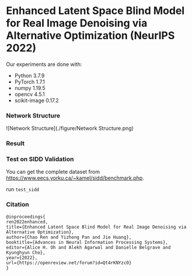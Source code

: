# Enhanced Latent Space Blind Model for Real Image Denoising via Alternative Optimization (NeurIPS 2022)

Our experiments are done with:

- Python 3.7.9
- PyTorch 1.7.1
- numpy 1.19.5
- opencv 4.5.1
- scikit-image 0.17.2


### Network Structure
![Network Structure](./figure/Network Structure.png)

### Result



### Test on SIDD Validation
You can get the complete dataset from https://www.eecs.yorku.ca/~kamel/sidd/benchmark.php.

run `test_sidd`


### Citation

```
@inproceedings{
ren2022enhanced,
title={Enhanced Latent Space Blind Model for Real Image Denoising via Alternative Optimization},
author={Chao Ren and Yizhong Pan and Jie Huang},
booktitle={Advances in Neural Information Processing Systems},
editor={Alice H. Oh and Alekh Agarwal and Danielle Belgrave and Kyunghyun Cho},
year={2022},
url={https://openreview.net/forum?id=Qt4rKNYzcO}
}
```
